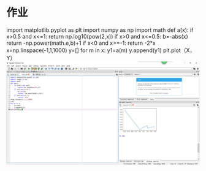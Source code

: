 # 作业
import matplotlib.pyplot as plt
import numpy as np
import math
def a(x):
    if x>0.5 and x<=1:
        return np.log10(pow(2,x))
    if x>0 and x<=0.5:
        b=-abs(x)
        return -np.power(math.e,b)+1
    if x<0 and x>=-1:
        return -2*x
x=np.linspace(-1,1,1000)
y=[]
for m in x:
    y1=a(m)
    y.append(y1)
plt.plot（X，Y）
![结果](https://github.com/maer3/zuoye/blob/master/QQ%E6%88%AA%E5%9B%BE20181025134213.png)
